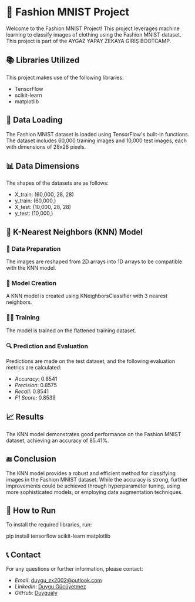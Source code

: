 👗 Fashion MNIST Project
========================

Welcome to the Fashion MNIST Project! This project leverages machine learning to classify images of clothing using the Fashion MNIST dataset. This project is part of the AYGAZ YAPAY ZEKAYA GİRİŞ BOOTCAMP.

📚 Libraries Utilized
---------------------

This project makes use of the following libraries:

*   TensorFlow
*   scikit-learn
*   matplotlib

📂 Data Loading
---------------

The Fashion MNIST dataset is loaded using TensorFlow's built-in functions. The dataset includes 60,000 training images and 10,000 test images, each with dimensions of 28x28 pixels.

📊 Data Dimensions
------------------

The shapes of the datasets are as follows:

*   X_train: (60,000, 28, 28)
*   y_train: (60,000,)
*   X_test: (10,000, 28, 28)
*   y_test: (10,000,)

🧠 K-Nearest Neighbors (KNN) Model
----------------------------------

### 📝 Data Preparation

The images are reshaped from 2D arrays into 1D arrays to be compatible with the KNN model.

### 🔧 Model Creation

A KNN model is created using KNeighborsClassifier with 3 nearest neighbors.

### 🏋‍♂ Training

The model is trained on the flattened training dataset.

### 🔍 Prediction and Evaluation

Predictions are made on the test dataset, and the following evaluation metrics are calculated:

*   *Accuracy*: 0.8541
*   *Precision*: 0.8575
*   *Recall*: 0.8541
*   *F1 Score*: 0.8539

📈 Results
----------

The KNN model demonstrates good performance on the Fashion MNIST dataset, achieving an accuracy of 85.41%.

🔚 Conclusion
-------------

The KNN model provides a robust and efficient method for classifying images in the Fashion MNIST dataset. While the accuracy is strong, further improvements could be achieved through hyperparameter tuning, using more sophisticated models, or employing data augmentation techniques.

🚀 How to Run
-------------

To install the required libraries, run:

pip install tensorflow scikit-learn matplotlib 

📞 Contact
----------
For any questions or further information, please contact:

- *Email*: duygu_zx2002@outlook.com
- *LinkedIn*: [Duygu Gücüyetmez](https://www.linkedin.com/in/duygu-g%C3%BCc%C3%BCyetmez-71968b224/)
- *GitHub*: [Duygualy](https://github.com/Duygualy)
